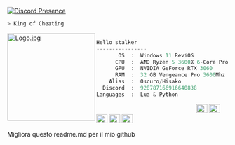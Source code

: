 [![Discord Presence](https://lanyard.cnrad.dev/api/928787166916640838)](https://discord.com/users/928787166916640838)
```zsh
> King of Cheating
```

<img align="left" src="https://raw.githubusercontent.com/ZannaSkull/ZannaSkull/main/Main/Logo.jpg" alt="Logo.jpg" width="200" /> 

```csharp

Hello stalker
----------------
       OS  :  Windows 11 ReviOS
      CPU  :  AMD Ryzen 5 3600X 6-Core Processor 4,4 GHz
      GPU  :  NVIDIA GeForce RTX 3060
      RAM  :  32 GB Vengeance Pro 3600Mhz
    Alias  :  Oscuro/Hisako
  Discord  :  928787166916640838
Languages  :  Lua & Python
```

<p align="left">
  &nbsp; &nbsp; &nbsp; &nbsp; &nbsp;&nbsp; &nbsp; &nbsp; &nbsp; &nbsp;&nbsp; &nbsp; &nbsp; &nbsp; &nbsp; &nbsp; &nbsp; &nbsp; &nbsp; &nbsp; &nbsp;&nbsp; &nbsp; &nbsp; &nbsp; &nbsp;&nbsp; &nbsp; &nbsp; &nbsp; &nbsp;
  <img alt="#474342" src="https://via.placeholder.com/15/ADBAC7/000000?text=+" width="25" height="20" />
  <img alt="#fbedf6" src="https://via.placeholder.com/15/6CB6FF/000000?text=+" width="25" height="20" />
  <img alt="#c9594d" src="https://via.placeholder.com/15/F47067/000000?text=+" width="25" height="20" />
  <img alt="#f8b9b2" src="https://via.placeholder.com/15/DCBDFB/000000?text=+" width="25" height="20" />
  <img alt="#f8b9b2" src="https://via.placeholder.com/15/57ab5a/000000?text=+" width="25" height="20" />
</p>
 Migliora questo readme.md per il mio github
